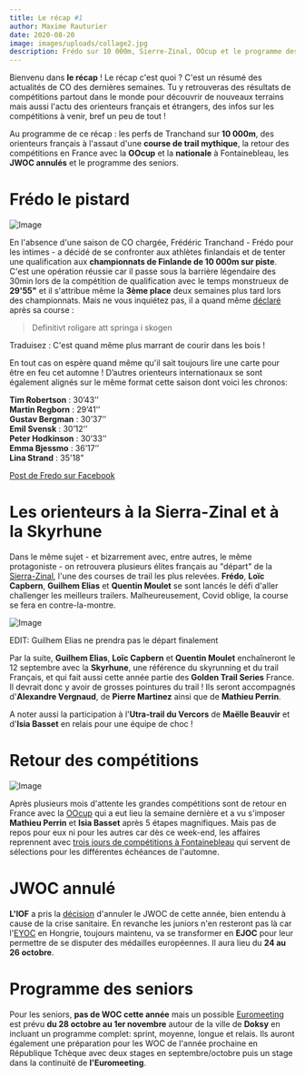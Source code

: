 ```yaml
---
title: Le récap #1
author: Maxime Rauturier
date: 2020-08-20
image: images/uploads/collage2.jpg
description: Frédo sur 10 000m, Sierre-Zinal, OOcup et le programme des équipes de France
---
```


Bienvenu dans **le récap** ! Le récap c'est quoi ? C'est un résumé des actualités de CO des dernières semaines. Tu y retrouveras des résultats de compétitions partout dans le monde pour découvrir de nouveaux terrains mais aussi l'actu des orienteurs français et étrangers, des infos sur les compétitions à venir, bref un peu de tout !

Au programme de ce récap : les perfs de Tranchand sur **10 000m**, des orienteurs français à l'assaut d'une **course de trail mythique**, la retour des compétitions en France avec la **OOcup** et la **nationale** à Fontainebleau, les **JWOC annulés** et le programme des seniors.

# Frédo le pistard
![Image](images/uploads/117242996_10223982998624027_862969324080123699_o.jpg)

En l'absence d'une saison de CO chargée, Frédéric Tranchand - Frédo pour les intimes - a décidé de se confronter aux athlètes finlandais et de tenter une qualification aux **championnats de Finlande de 10 000m sur piste**. C'est une opération réussie car il passe sous la barrière légendaire des 30min lors de la compétition de qualification avec le temps monstrueux de **29'55"** et il s'attribue même la **3ème place** deux semaines plus tard lors des championnats. Mais ne vous inquiétez pas, il a quand même [déclaré](https://svenska.yle.fi/artikel/2020/08/13/orienteringsravarna-gjorde-livet-surt-for-den-inhemska-eliten-pa-10-000-meter-vm) après sa course : 

> Definitivt roligare att springa i skogen

Traduisez :  C'est quand même plus marrant de courir dans les bois !

En tout cas on espère quand même qu'il sait toujours lire une carte pour être en feu cet automne ! D’autres orienteurs internationaux se sont également alignés sur le même format cette saison dont voici les chronos: 

**Tim Robertson** : 30’43’’ <br>
**Martin Regborn** : 29’41’’ <br>
**Gustav Bergman** : 30’37’’ <br>
**Emil Svensk** : 30’12’’ <br>
**Peter Hodkinson** : 30’33’’ <br>
**Emma Bjessmo** : 36’17’’ <br>
**Lina Strand** : 35'18" <br>

[Post de Fredo sur Facebook](https://www.facebook.com/FredTranchand/posts/10223983000704079)

# Les orienteurs à la Sierra-Zinal et à la Skyrhune
Dans le même sujet - et bizarrement avec, entre autres, le même protagoniste - on retrouvera plusieurs élites français au "départ" de la [Sierra-Zinal](https://www.sierre-zinal.com/), l'une des courses de trail les plus relevées. **Frédo**, **Loïc Capbern**, **Guilhem Elias** et **Quentin Moulet** se sont lancés le défi d'aller challenger les meilleurs trailers. Malheureusement, Covid oblige, la course se fera en contre-la-montre. 

![Image](images/uploads/SZ19_logo.png)

EDIT: Guilhem Elias ne prendra pas le départ finalement 

Par la suite, **Guilhem Elias**, **Loïc Capbern** et **Quentin Moulet** enchaîneront le 12 septembre avec la **Skyrhune**, une référence du skyrunning et du trail Français, et qui fait aussi cette année partie des **Golden Trail Series** France. Il devrait donc y avoir de grosses pointures du trail ! Ils seront accompagnés d'**Alexandre Vergnaud**, de **Pierre Martinez** ainsi que de **Mathieu Perrin**.

A noter aussi la participation à l'**Utra-trail du Vercors** de **Maëlle Beauvir** et d'**Isia Basset** en relais pour une équipe de choc !


# Retour des compétitions

![Image](images/uploads/Day4_Le-Tumet.M21E-1.jpg)

Après plusieurs mois d'attente les grandes  compétitions sont de retour en France avec la [OOcup](https://www.oocup.com/news/) qui a eut lieu la semaine dernière et a vu s'imposer **Mathieu Perrin** et **Isia Basset** après 5 étapes magnifiques. Mais pas de repos pour eux ni pour les autres car dès ce week-end, les affaires reprennent avec [trois jours de compétitions à Fontainebleau](https://www.nationalesno2020.fr/home) qui servent de sélections pour les différentes échéances de l'automne.

# JWOC annulé

**L'IOF** a pris la [décision](https://orienteering.sport/2020-junior-and-mtb-world-championships-cancelled-european-youth-orienteering-championships-to-include-juniors/) d'annuler le JWOC de cette année, bien entendu à cause de la crise sanitaire. En revanche les juniors n'en resteront pas là car l'[EYOC](https://eyoc2020.hu/) en Hongrie, toujours maintenu, va se transformer en **EJOC** pour leur permettre de se disputer des médailles européennes. Il aura lieu du **24 au 26 octobre**. 

# Programme des seniors

Pour les seniors, **pas de WOC cette année** mais un possible [Euromeeting](https://woc2021.cz/euromeeting/) est prévu **du 28 octobre au 1er novembre** autour de la ville de **Doksy** en incluant un programme complet: sprint, moyenne, longue et relais. Ils auront également une préparation pour les WOC de l'année prochaine en République Tchèque avec deux stages en septembre/octobre puis un stage dans la continuité de **l'Euromeeting**.